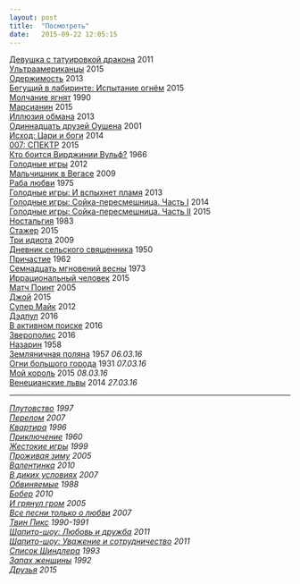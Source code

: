 ```yaml
---
layout: post
title:  "Посмотреть"
date:   2015-09-22 12:05:15
---
```


[Девушка с татуировкой дракона](http://www.kinopoisk.ru/film/491724/) 2011<br>
[Ультраамериканцы](http://www.kinopoisk.ru/film/807399/) 2015<br>
[Одержимость](http://www.kinopoisk.ru/film/725190/) 2013<br>
[Бегущий в лабиринте: Испытание огнём](http://www.kinopoisk.ru/film/842673/) 2015<br>
[Молчание ягнят](http://www.kinopoisk.ru/film/345/) 1990<br>
[Марсианин](http://www.kinopoisk.ru/film/841700/) 2015<br>
[Иллюзия обмана](http://www.kinopoisk.ru/film/522892/) 2013<br>
[Одиннадцать друзей Оушена](http://www.kinopoisk.ru/film/770/) 2001<br>
[Исход: Цари и боги](http://www.kinopoisk.ru/film/484611/) 2014<br>
[007: СПЕКТР](http://www.kinopoisk.ru/film/678552/) 2015<br>
[Кто боится Вирджинии Вульф?](http://www.kinopoisk.ru/film/490/) 1966<br>
[Голодные игры](http://www.kinopoisk.ru/film/468581/) 2012<br>
[Мальчишник в Вегасе](http://www.kinopoisk.ru/film/426004/) 2009<br>
[Раба любви](http://www.kinopoisk.ru/film/42030/) 1975<br>
[Голодные игры: И вспыхнет пламя](http://www.kinopoisk.ru/film/602373/) 2013<br>
[Голодные игры: Сойка-пересмешница. Часть I](http://www.kinopoisk.ru/film/661911/) 2014<br>
[Голодные игры: Сойка-пересмешница. Часть II](http://www.kinopoisk.ru/film/663715/) 2015<br>
[Ностальгия](http://www.kinopoisk.ru/film/46464/) 1983<br>
[Стажер](http://www.kinopoisk.ru/film/677893/) 2015<br>
[Три идиота](http://www.kinopoisk.ru/film/423210/) 2009<br>
[Дневник сельского священника](http://www.kinopoisk.ru/film/94546/) 1950<br>
[Причастие](http://www.kinopoisk.ru/film/15183/) 1962<br>
[Семнадцать мгновений весны](http://www.kinopoisk.ru/film/89540/) 1973<br>
[Иррациональный человек](http://www.kinopoisk.ru/film/840992/) 2015<br>
[Матч Поинт](http://www.kinopoisk.ru/film/81530/) 2005<br>
[Джой](http://www.kinopoisk.ru/film/713051/) 2015<br>
[Супер Майк](http://www.kinopoisk.ru/film/586488/) 2012<br>
[Дэдпул](http://www.kinopoisk.ru/film/462360/) 2016<br>
[В активном поиске](http://www.kinopoisk.ru/film/462538/) 2016<br>
[Зверополис](http://www.kinopoisk.ru/film/775276/) 2016<br>
[Назарин](http://www.kinopoisk.ru/film/59136/) 1958<br>
[Земляничная поляна](http://www.kinopoisk.ru/film/508/) 1957 <i>06.03.16</i><br>
[Огни большого города](http://www.kinopoisk.ru/film/414/) 1931 <i>07.03.16</i><br>
[Мой король](http://www.kinopoisk.ru/film/821508/) 2015 <i>08.03.16</i><br>
[Венецианские львы](http://www.kinopoisk.ru/film/814482/) 2014 <i>27.03.16<i><br>

***

[Плутовство](http://www.kinopoisk.ru/film/2989/) 1997<br>
[Перелом](http://www.kinopoisk.ru/film/220617/) 2007<br>
[Квартира](http://www.kinopoisk.ru/film/3720/) 1996<br>
[Приключение](http://www.kinopoisk.ru/film/63930/) 1960<br>
[Жестокие игры](http://www.kinopoisk.ru/film/12192/) 1999<br>
[Проживая зиму](http://www.kinopoisk.ru/film/53951/) 2005<br>
[Валентинка](http://www.kinopoisk.ru/film/404459/) 2010<br>
[В диких условиях](http://www.kinopoisk.ru/film/252626/) 2007<br>
[Обвиняемые](http://www.kinopoisk.ru/film/9842/) 1988<br>
[Бобер](http://www.kinopoisk.ru/film/474521/) 2010<br>
[И грянул гром](http://www.kinopoisk.ru/film/4473/) 2005<br>
[Все песни только о любви](http://www.kinopoisk.ru/film/281144/) 2007<br>
[Твин Пикс](http://www.kinopoisk.ru/film/84358/) 1990-1991<br>
[Шапито-шоу: Любовь и дружба](http://www.kinopoisk.ru/film/468201/) 2011<br>
[Шапито-шоу: Уважение и сотрудничество](http://www.kinopoisk.ru/film/660895/) 2011<br>
[Список Шиндлера](http://www.kinopoisk.ru/film/329/) 1993<br>
[Запах женщины](http://www.kinopoisk.ru/film/4871/) 1992<br>
[Друзья](http://www.kinopoisk.ru/film/851364/) 2015<br>



